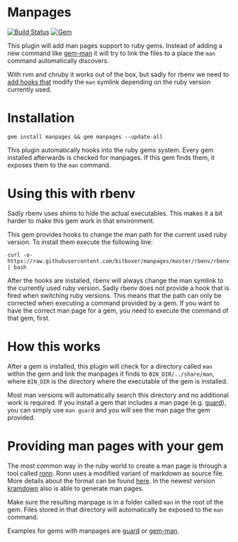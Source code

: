 # Manpages

[![Build Status](https://travis-ci.com/bitboxer/manpages.svg?branch=master)](https://travis-ci.com/bitboxer/manpages)
[![Gem](https://img.shields.io/gem/v/manpages.svg)](https://rubygems.org/gems/manpages)

This plugin will add man pages support to ruby gems. Instead 
of adding a new command like [gem-man](https://github.com/defunkt/gem-man)
it will try to link the files to a place the `man` command automatically
discovers.

With rvm and chruby it works out of the box, but sadly for rbenv we need to
[add hooks that](#using-this-with-rbenv) modify the `man` symlink depending on
the ruby version currently used.

# Installation

`gem install manpages && gem manpages --update-all`

This plugin automatically hooks into the ruby gems system. Every gem
installed afterwards is checked for manpages. If this gem finds them, it
exposes them to the `man` command.

# Using this with rbenv

Sadly rbenv uses shims to hide the actual executables. This makes it a bit
harder to make this gem work in that environment.

This gem provides hooks to change the man path for the current used ruby version.
To install them execute the following line:

```
curl -o- https://raw.githubusercontent.com/bitboxer/manpages/master/rbenv/rbenv_hook_install.sh | bash
```

After the hooks are installed, rbenv will always change the man symlink to the
currently used ruby version. Sadly rbenv does not provide a hook that is fired
when switching ruby versions. This means that the path can only be corrected
when executing a command provided by a gem. If you want to have the correct
man page for a gem, you need to execute the command of that gem, first.

# How this works

After a gem is installed, this plugin will check for a directory called `man` within the 
gem and link the manpages it finds to `BIN_DIR/../share/man`, where `BIN_DIR` is the
directory where the executable of the gem is installed.

Most man versions will automatically search this directory and no additional work
is required. If you install a gem that includes a man page (e.g. [guard](https://github.com/guard/guard)), you can
simply use `man guard` and you will see the man page the gem provided.

# Providing man pages with your gem

The most common way in the ruby world to create a man page is through a tool
called [ronn](https://github.com/rtomayko/ronn#readme). Ronn uses a modified
variant of markdown as source file. More details about the format can be found
[here](https://github.com/rtomayko/ronn/blob/master/man/ronn-format.7.ronn).
In the newest version [kramdown](http://kramdown.gettalong.org/converter/man.html) also
is able to generate man pages.

Make sure the resulting manpage is in a folder called `man` in the root of the
gem. Files stored in that directory will automatically be exposed to the
`man` command.

Examples for gems with manpages are [guard](https://github.com/guard/guard/tree/master/man) or
[gem-man](https://github.com/defunkt/gem-man/tree/master/man).
